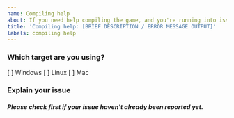 ```yaml
---
name: Compiling help
about: If you need help compiling the game, and you're running into issues. (Look through the 'compiling help' label in case it's been solved!)
title: 'Compiling help: [BRIEF DESCRIPTION / ERROR MESSAGE OUTPUT]'
labels: compiling help
---
```


[weed]: <> (MAKE SURE THAT THE ISSUE IS AS COMPLETE AS POSSIBLE. ISSUES THAT HAVE BARELY ANY INFORMATION OR IS ONLY MADE FOR TROLLING WILL BE INSTANTLY CLOSED.)
[weed]: <> (MAKE SURE TO ADD YOUR TARGET OR IT'LL BE IGNORED!)

### Which target are you using?
[weed]: <> (CHANGE [ ] TO [x] IN FRONT OF YOUR TARGET!)

[ ] Windows
[ ] Linux
[ ] Mac

### Explain your issue
##### Please check first if your issue haven't already been reported yet.
[weed]: <> (MAKE SURE TO ADD A SCREENSHOT OF THE CRASH HANDLER, IF AVAILABLE, AND STEPS TO REPRODUCE THE BUG!)